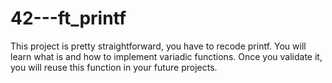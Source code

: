 # 42---ft_printf
This project is pretty straightforward, you have to recode printf. You will learn what is and how to implement variadic functions. Once you validate it, you will reuse this function in your future projects.
